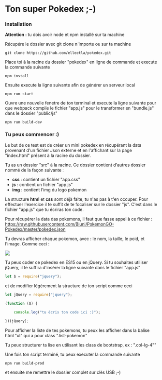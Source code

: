 # Ton super Pokedex ;-)

### Installation

<strong>Attention :</strong> tu dois avoir node et npm installé sur ta machine <br/>

Récupére le dossier avec git clone n'importe ou sur ta machine
``` ligne de commande
git clone https://github.com/elleetla/pokedex.git
```

Place toi à la racine du dossier "pokedex" en ligne de commande et execute la commande suivante
``` ligne de commande
npm install
```

Ensuite execute la ligne suivante afin de générer un serveur local
``` ligne de commande
npm run start
```

Ouvre une nouvelle fenetre de ton terminal et execute la ligne suivante pour que webpack compile le fichier "app.js" pour le transformer en "bundle.js" dans le dossier "public/js"
``` ligne de commande
npm run build-dev
```

### Tu peux commencer :)

Le but de ce test est de créer un mini pokedex en récupérant la data provenant d'un fichier Json externe
et en l'affichant sur la page "index.html" présent à la racine du dossier.

Tu as un dossier "src" à la racine. Ce dossier contient d'autres dossier nommé de la façon suivante : 

- <strong>css</strong> : contient un fichier "app.css"
- <strong>js</strong> : contient un fichier "app.js"
- <strong>img</strong> : contient l'img du logo pokemon

La structure <strong>html</strong> et <strong>css</strong> sont déjà faite, tu n'as pas à t'en occuper. Pour effectuer l'exercice il te suffit
de te focaliser sur le dossier "js". C'est dans le fichier "app.js" que tu écriras ton code.

Pour récupérer la data das pokemons, il faut que fasse appel à ce fichier : 
https://raw.githubusercontent.com/Biuni/PokemonGO-Pokedex/master/pokedex.json

Tu devras afficher chaque pokemon, avec : le nom, la taille, le poid, et l'image. Comme ceci :

![](http://demo.elle-et-la.com/pokedex/img_home_pokedex.jpg)

Tu peux coder ce pokedex en ES15 ou en jQuery.
Si tu souhaites utiliser jQuery, il te suffira d'insérer la ligne suivante dans le fichier "app.js" 
``` javascript
let $ = require("jquery");
```

et de modifier légérement la structure de ton script comme ceci 
``` javascript
let jQuery = require("jquery");

(function ($) {
    
    console.log("tu écris ton code ici :)");

})(jQuery);
```

Pour afficher la liste de tes pokemons, tu peux les afficher dans la balise html "ul" qui a pour class ".list-pokemon"

Tu peux structurer ta lise en utilisant les class de bootstrap, ex : ".col-lg-4""

Une fois ton script terminé, tu peux executer la commande suivante
``` commande
npm run build-prod
```
et ensuite me remettre le dossier complet sur clès USB ;-)
